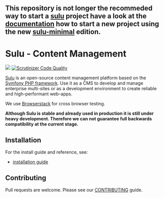 ## This repository is not longer the recommeded way to start a [sulu](https://github.com/sulu/sulu) project have a look at the [documentation](http://docs.sulu.io/) how to start a new project using the new [sulu-minimal](https://github.com/sulu/sulu-minimal) edition.

# Sulu - Content Management

[![](https://travis-ci.org/sulu/sulu-standard.svg?branch=master)](https://travis-ci.org/sulu/sulu-standard)
[![Scrutinizer Code Quality](https://scrutinizer-ci.com/g/sulu/sulu-standard/badges/quality-score.png?s=3039e48d6515ea846578ca06f3c5bd5442ad3c5b)](https://scrutinizer-ci.com/g/sulu/sulu-standard/)

[Sulu](http://sulu.io/) is an open-source content management platform based on the
[Symfony PHP framework](http://cmf.symfony.com/). Use it as a CMS to develop and
manage enterprise multi-sites or as a development environment to create reliable
and high-performant web-apps.

We use [Browserstack](https://www.browserstack.com/) for cross browser testing.

**Although Sulu is stable and already used in production it is still under
heavy development. Therefore we can not guarantee full backwards compatibility
at the current stage.**

## Installation

For the install guide and reference, see:

* [installation guide](http://docs.sulu.io/en/latest/book/getting-started.html)

## Contributing

Pull requests are welcome. Please see our [CONTRIBUTING](https://github.com/sulu/sulu-standard/blob/develop/CONTRIBUTING.md) guide.
